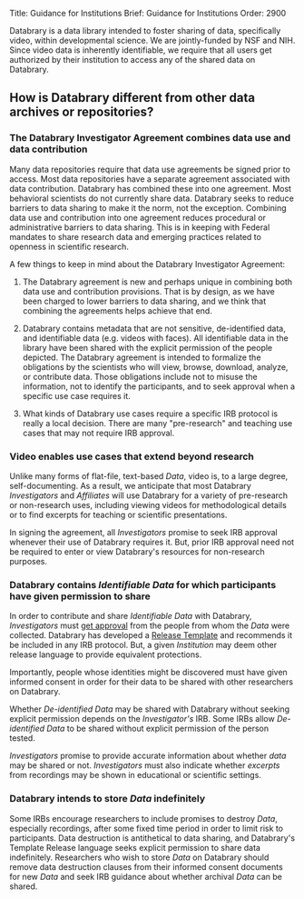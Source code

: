 Title: Guidance for Institutions
Brief: Guidance for Institutions
Order: 2900

Databrary is a data library intended to foster sharing of data, specifically video, within developmental science. We are jointly-funded by NSF and NIH. Since video data is inherently identifiable, we require that all users get authorized by their institution to access any of the shared data on Databrary. 

## How is Databrary different from other data archives or repositories?

### The Databrary Investigator Agreement combines data use and data contribution

Many data repositories require that data use agreements be signed prior to access. Most data repositories have a separate agreement associated with data contribution. Databrary has combined these into one agreement. Most behavioral scientists do not currently share data. Databrary seeks to reduce barriers to data sharing to make it the norm, not the exception. Combining data use and contribution into one agreement reduces procedural or administrative barriers to data sharing. This is in keeping with Federal mandates to share research data and emerging practices related to openness in scientific research.

A few things to keep in mind about the Databrary Investigator Agreement:

1. The Databrary agreement is new and perhaps unique in combining both data use and contribution provisions. That is by design, as we have been charged to lower barriers to data sharing, and we think that combining the agreements helps achieve that end.

2. Databrary contains metadata that are not sensitive, de-identified data, and identifiable data (e.g. videos with faces). All identifiable data in the library have been shared with the explicit permission of the people depicted. The Databrary agreement is intended to formalize the obligations by the scientists who will view, browse, download, analyze, or contribute data. Those obligations include not to misuse the information, not to identify the participants, and to seek approval when a specific use case requires it.

3. What kinds of Databrary use cases require a specific IRB protocol is really a local decision. There are many "pre-research" and teaching use cases that may not require IRB approval. 


### Video enables use cases that extend beyond research

Unlike many forms of flat-file, text-based *Data*, video is, to a large degree, self-documenting. As a result, we anticipate that most Databrary *Investigators* and *Affiliates* will use Databrary for a variety of pre-research or non-research uses, including viewing videos for methodological details or to find excerpts for teaching or scientific presentations.

In signing the agreement, all *Investigators* promise to seek IRB approval whenever their use of Databrary requires it. But, prior IRB approval need not be required to enter or view Databrary's resources for non-research purposes.

### Databrary contains *Identifiable Data* for which participants have given permission to share

In order to contribute and share *Identifiable Data* with Databrary, *Investigators* must [get approval](|filename|../releasing-data/releasing-data.md) from the people from whom the *Data* were collected. Databrary has developed a [Release Template](|filename|../policies/release-template.mdi) and recommends it be included in any IRB protocol. But, a given *Institution* may deem other release language to provide equivalent protections. 

Importantly, people whose identities might be discovered must have given informed consent in order for their data to be shared with other researchers on Databrary.

Whether *De-identified Data* may be shared with Databrary without seeking explicit permission depends on the *Investigator's* IRB. Some IRBs allow *De-identified Data* to be shared without explicit permission of the person tested.

*Investigators* promise to provide accurate information about whether *data* may be shared or not. *Investigators* must also indicate whether *excerpts* from recordings may be shown in educational or scientific settings.

### Databrary intends to store *Data* indefinitely

Some IRBs encourage researchers to include promises to destroy *Data*, especially recordings, after some fixed time period in order to limit risk to participants. Data destruction is antithetical to data sharing, and Databrary's Template Release language seeks explicit permission to share data indefinitely. Researchers who wish to store *Data* on Databrary should remove data destruction clauses from their informed consent documents for new *Data* and seek IRB guidance about whether archival *Data* can be shared.
